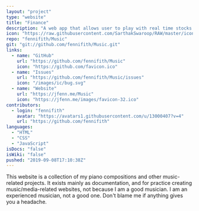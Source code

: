 ```yaml
---
layout: "project"
type: "website"
title: "Finance"
description: "A web app that allows user to play with real time stocks."
icon: "https://raw.githubusercontent.com/SarthakSwaroop/RAW/master/icon-code-9.jpg"
repo: "fennifith/Music"
git: "git://github.com/fennifith/Music.git"
links: 
  - name: "GitHub"
    url: "https://github.com/fennifith/Music"
    icon: "https://github.com/favicon.ico"
  - name: "Issues"
    url: "https://github.com/fennifith/Music/issues"
    icon: "/images/ic/bug.svg"
  - name: "Website"
    url: "https://jfenn.me/Music"
    icon: "https://jfenn.me/images/favicon-32.ico"
contributors: 
  - login: "fennifith"
    avatar: "https://avatars1.githubusercontent.com/u/13000407?v=4"
    url: "https://github.com/fennifith"
languages: 
  - "HTML"
  - "CSS"
  - "JavaScript"
isDocs: "false"
isWiki: "false"
pushed: "2019-09-08T17:10:38Z"
---
```


This website is a collection of my piano compositions and other music-related projects. It exists mainly as documentation, and for practice creating music/media-related websites, not because I am a good musician. I am an experienced musician, not a good one. Don't blame me if anything gives you a headache.
